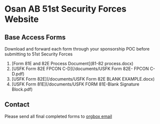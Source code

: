 # Osan AB 51st Security Forces Website

## Base Access Forms

Download and forward each form through your sponsorship POC before submitting to 51st Security Forces

1. [Form 81E and 82E Process Document](81-82 process.docx)
2. [USFK Form 82E FPCON C-D](/documents/USFK Form 82E- FPCON C-D.pdf)
3. [USFK Form 82E](/documents/USFK Form 82E BLANK EXAMPLE.docx)
4. [USFK Form 81E](/documents/USFK FORM 81E-Blank Signature Block.pdf)

## Contact

Please send all final completed forms to [orgbox email](mailto:51SFS.S5.IA@US.AF.Mil)
